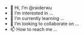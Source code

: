 - 👋 Hi, I’m @raiderwu
- 👀 I’m interested in ...
- 🌱 I’m currently learning ...
- 💞️ I’m looking to collaborate on ...
- 📫 How to reach me ...

<!---
raiderwu/raiderwu is a ✨ special ✨ repository because its `README.md` (this file) appears on your GitHub profile.
You can click the Preview link to take a look at your changes.
--->
